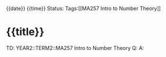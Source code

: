 {{date}} {{time}}
Status: 
Tags:[[MA257 Intro to Number Theory]]
# {{title}}

TD: YEAR2::TERM2::MA257 Intro to Number Theory
Q: 
A: 